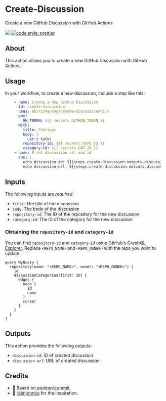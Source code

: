 # Create-Discussion

Create a new GitHub Discussion with GitHub Actions

 ![](https://github.com/abirismyname/create-discussion/workflows/tests/badge.svg) [![code style: prettier](https://img.shields.io/badge/code_style-prettier-ff69b4.svg?style=flat-square)](https://github.com/prettier/prettier)

## About

This action allows you to create a new GitHub Discussion with GitHub Actions.

## Usage

In your workflow, to create a new discussion, include a step like this:

```yaml
    - name: Create a new GitHub Discussion
      id: create-discussion
      uses: abirismyname/create-discussion@v1.x
      env:
        GH_TOKEN: ${{ secrets.GITHUB_TOKEN }}      
      with:
        title: Feelings
        body: |
          Let's talk!
        repository-id: ${{ secrets.REPO_ID }}
        category-id: ${{ secrets.CAT_ID }}  
    - name: Print discussion url and id
      run: |
        echo discussion-id: ${{steps.create-discussion.outputs.discussion-id}} 
        echo discussion-url: ${{steps.create-discussion.outputs.discussion-url}}             
```

## Inputs

The following inputs are _required_:

- `title`: The title of the discussion
- `body`: The body of the discussion
- `repository-id`: The ID of the repository for the new discussion
- `category-id`: The ID of the category for the new discussion

### Obtaining the `repository-id` and `category-id`
You can find `repository-id` and `category-id` using [GitHub's GraphQL Explorer](https://docs.github.com/en/graphql/overview/explorer). Replace `<REPO_NAME>` and `<REPO_OWNER>` with the repo you want to update.
```
query MyQuery {
  repository(name: "<REPO_NAME>", owner: "<REPO_OWNER>") {
    id
    discussionCategories(first: 10) {
      edges {
        node {
          id
          name
        }
        cursor
      }
    }
  }
}
```

## Outputs

This action provides the following outputs:

- `discussion-id`: ID of created discussion
- `discussion-url`: URL of created discussion

## Credits

- :bow: Based on [swinton/commit](https://github.com/swinton/commit).
- :bow: [@imjohnbo](imjohnbo) for the inspiration.
